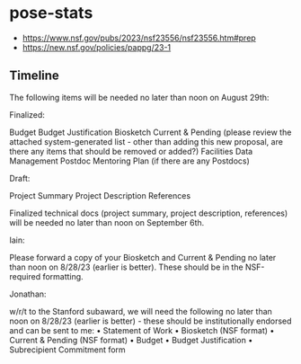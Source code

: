 # pose-stats

- https://www.nsf.gov/pubs/2023/nsf23556/nsf23556.htm#prep
- https://new.nsf.gov/policies/pappg/23-1

## Timeline

The following items will be needed no later than noon on August 29th:

Finalized:

Budget
Budget Justification
Biosketch
Current & Pending (please review the attached system-generated list - other than adding this new proposal, are there any items that should be removed or added?)
Facilities
Data Management
Postdoc Mentoring Plan (if there are any Postdocs)

Draft:

Project Summary
Project Description
References

Finalized technical docs (project summary, project description, references) will be needed no later than noon on September 6th.

Iain:

Please forward a copy of your Biosketch and Current & Pending no later than noon on 8/28/23 (earlier is better). These should be in the NSF-required formatting.

Jonathan:

w/r/t to the Stanford subaward, we will need the following no later than noon on 8/28/23 (earlier is better) - these should be institutionally endorsed and can be sent to me:
 • Statement of Work
 • Biosketch (NSF format)
 • Current & Pending (NSF format)
 • Budget
 • Budget Justification
 • Subrecipient Commitment form
